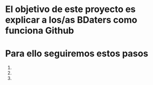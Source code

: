 # El objetivo de este proyecto es explicar a los/as BDaters como funciona Github

# Para ello seguiremos estos pasos

1.
2.
3.